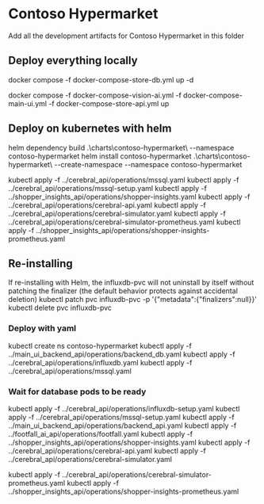 # Contoso Hypermarket

Add all the development artifacts for Contoso Hypermarket in this folder

## Deploy everything locally

docker compose -f docker-compose-store-db.yml up -d

docker compose -f docker-compose-vision-ai.yml -f docker-compose-main-ui.yml -f docker-compose-store-api.yml up

## Deploy on kubernetes with helm

helm dependency build .\charts\contoso-hypermarket\ --namespace contoso-hypermarket
helm install contoso-hypermarket .\charts\contoso-hypermarket\ --create-namespace --namespace contoso-hypermarket

kubectl apply -f ../cerebral_api/operations/mssql.yaml
kubectl apply -f ../cerebral_api/operations/mssql-setup.yaml
kubectl apply -f ../shopper_insights_api/operations/shopper-insights.yaml
kubectl apply -f ../cerebral_api/operations/cerebral-api.yaml
kubectl apply -f ../cerebral_api/operations/cerebral-simulator.yaml
kubectl apply -f ../cerebral_api/operations/cerebral-simulator-prometheus.yaml
kubectl apply -f ../shopper_insights_api/operations/shopper-insights-prometheus.yaml

## Re-installing

If re-installing with Helm, the influxdb-pvc will not uninstall by itself without patching the finalizer (the default behavior protects against accidental deletion)
kubectl patch pvc influxdb-pvc -p '{"metadata":{"finalizers":null}}'  
kubectl delete pvc influxdb-pvc

### Deploy with yaml

kubectl create ns contoso-hypermarket
kubectl apply -f ../main_ui_backend_api/operations/backend_db.yaml
kubectl apply -f ../cerebral_api/operations/influxdb.yaml
kubectl apply -f ../cerebral_api/operations/mssql.yaml

### Wait for database pods to be ready

kubectl apply -f ../cerebral_api/operations/influxdb-setup.yaml
kubectl apply -f ../cerebral_api/operations/mssql-setup.yaml
kubectl apply -f ../main_ui_backend_api/operations/backend_api.yaml
kubectl apply -f ../footfall_ai_api/operations/footfall.yaml
kubectl apply -f ../shopper_insights_api/operations/shopper-insights.yaml
kubectl apply -f ../cerebral_api/operations/cerebral-api.yaml
kubectl apply -f ../cerebral_api/operations/cerebral-simulator.yaml

kubectl apply -f ../cerebral_api/operations/cerebral-simulator-prometheus.yaml
kubectl apply -f ../shopper_insights_api/operations/shopper-insights-prometheus.yaml
